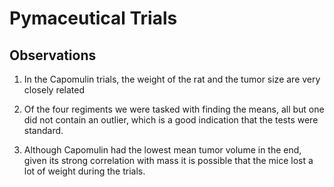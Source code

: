 # Pymaceutical Trials

## Observations

1. In the Capomulin trials, the weight of the rat and the tumor size are very closely related

2. Of the four regiments we were tasked with finding the means, all but one did not contain an outlier, which is a good indication that the tests were standard.

3. Although Capomulin had the lowest mean tumor volume in the end, given its strong correlation with mass it is possible that the mice lost a lot of weight during the trials.
